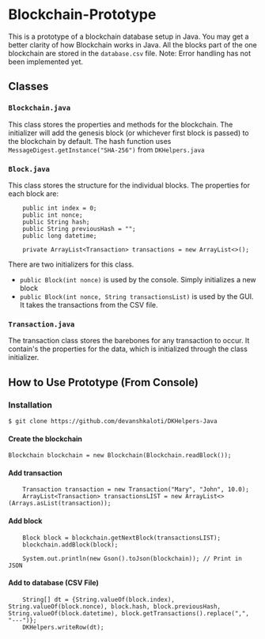 # Blockchain-Prototype
This is a prototype of a blockchain database setup in Java. You may get a better clarity of how Blockchain works in Java. All the blocks part of the one blockchain are stored in the ```database.csv``` file. Note: Error handling has not been implemented yet.

## Classes
### ```Blockchain.java```
This class stores the properties and methods for the blockchain. The initializer will add the genesis block (or whichever first block is passed) to the blockchain by default. The hash function uses ```MessageDigest.getInstance("SHA-256")``` from ```DKHelpers.java```


### ```Block.java```
This class stores the structure for the individual blocks. The properties for each block are: 
```
    public int index = 0;
    public int nonce;
    public String hash;
    public String previousHash = "";
    public long datetime; 

    private ArrayList<Transaction> transactions = new ArrayList<>();
```

There are two initializers for this class. 
- ```public Block(int nonce)``` is used by the console. Simply initializes a new block
- ```public Block(int nonce, String transactionsList)``` is used by the GUI. It takes the transactions from the CSV file.

### ```Transaction.java```
The transaction class stores the barebones for any transaction to occur. It contain's the properties for the data, which is initialized through the class initializer. 




## How to Use Prototype (From Console)
### Installation
```
$ git clone https://github.com/devanshkaloti/DKHelpers-Java
```


#### Create the blockchain
``` Blockchain blockchain = new Blockchain(Blockchain.readBlock()); ```

#### Add transaction
``` 
    Transaction transaction = new Transaction("Mary", "John", 10.0);
    ArrayList<Transaction> transactionsLIST = new ArrayList<>(Arrays.asList(transaction));
```

#### Add block
``` 
    Block block = blockchain.getNextBlock(transactionsLIST);
    blockchain.addBlock(block);
    
    System.out.println(new Gson().toJson(blockchain)); // Print in JSON
```

#### Add to database (CSV File)
```
    String[] dt = {String.valueOf(block.index), String.valueOf(block.nonce), block.hash, block.previousHash, String.valueOf(block.datetime), block.getTransactions().replace(",", "---")};
    DKHelpers.writeRow(dt);
```
